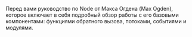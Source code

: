  Перед вами руководство по Node от Макса Огдена (Max Ogden), которое включает в 
 себя подробный обзор работы с его базовыми компонентами: функциями обратного 
 вызова, потоками, событиями и модулями. 